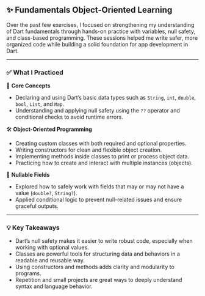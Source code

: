 ## ✨ Fundamentals Object-Oriented Learning

Over the past few exercises, I focused on strengthening my understanding of Dart fundamentals through hands-on practice with variables, null safety, and class-based programming. These sessions helped me write safer, more organized code while building a solid foundation for app development in Dart.

---

### ✅ What I Practiced

🧠 **Core Concepts**
- Declaring and using Dart’s basic data types such as `String`, `int`, `double`, `bool`, `List`, and `Map`.
- Understanding and applying null safety using the `??` operator and conditional checks to avoid runtime errors.

🛠️ **Object-Oriented Programming**
- Creating custom classes with both required and optional properties.
- Writing constructors for clean and flexible object creation.
- Implementing methods inside classes to print or process object data.
- Practicing how to create and interact with multiple instances (objects).

💬 **Nullable Fields**
- Explored how to safely work with fields that may or may not have a value (`double?`, `String?`).
- Applied conditional logic to prevent null-related issues and ensure graceful outputs.

---

### 💡 Key Takeaways

- Dart’s null safety makes it easier to write robust code, especially when working with optional values.
- Classes are powerful tools for structuring data and behaviors in a readable and reusable way.
- Using constructors and methods adds clarity and modularity to programs.
- Repetition and small projects are great ways to deeply understand syntax and language behavior.
